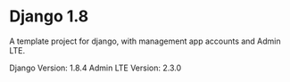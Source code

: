 # Django 1.8

A template project for django, with management app accounts and Admin LTE.

Django Version: 1.8.4
Admin LTE Version: 2.3.0